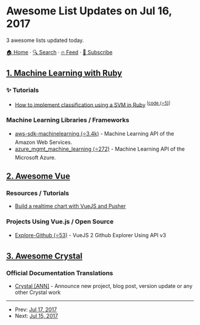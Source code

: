 # Awesome List Updates on Jul 16, 2017

3 awesome lists updated today.

[🏠 Home](/README.md) · [🔍 Search](https://www.trackawesomelist.com/search/) · [🔥 Feed](https://www.trackawesomelist.com/rss.xml) · [📮 Subscribe](https://trackawesomelist.us17.list-manage.com/subscribe?u=d2f0117aa829c83a63ec63c2f&id=36a103854c)



## [1. Machine Learning with Ruby](/content/arbox/machine-learning-with-ruby/README.md)

### :sparkles: Tutorials

*   [How to implement classification using a SVM in Ruby](https://www.practicalai.io/implementing-classification-using-a-svm-in-ruby/) <sup>\[[code (⭐5)](https://github.com/daugaard/example-svm)]</sup>

### Machine Learning Libraries / Frameworks

*   [aws-sdk-machinelearning (⭐3.4k)](https://github.com/aws/aws-sdk-ruby) -
    Machine Learning API of the Amazon Web Services.
*   [azure\_mgmt\_machine\_learning (⭐272)](https://github.com/Azure/azure-sdk-for-ruby) -
    Machine Learning API of the Microsoft Azure.

## [2. Awesome Vue](/content/vuejs/awesome-vue/README.md)

### Resources / Tutorials

*   [Build a realtime chart with VueJS and Pusher](https://blog.pusher.com/build-realtime-chart-with-vuejs-pusher/)

### Projects Using Vue.js / Open Source

*   [Explore-Github (⭐53)](https://github.com/mazipan/explore-github) - VueJS 2 Github Explorer Using API v3

## [3. Awesome Crystal](/content/veelenga/awesome-crystal/README.md)

### Official Documentation Translations

*   [Crystal \[ANN\]](https://crystal-ann.com) - Announce new project, blog post, version update or any other Crystal work

---

- Prev: [Jul 17, 2017](/content/2017/07/17/README.md)
- Next: [Jul 15, 2017](/content/2017/07/15/README.md)